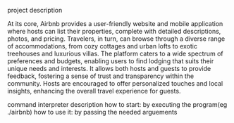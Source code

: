 project description

At its core, Airbnb provides a user-friendly website and mobile application where hosts can list their properties, complete with detailed descriptions, photos, and pricing. Travelers, in turn, can browse through a diverse range of accommodations, from cozy cottages and urban lofts to exotic treehouses and luxurious villas. The platform caters to a wide spectrum of preferences and budgets, enabling users to find lodging that suits their unique needs and interests.
It allows both hosts and guests to provide feedback, fostering a sense of trust and transparency within the community. Hosts are encouraged to offer personalized touches and local insights, enhancing the overall travel experience for guests.

command interpreter description
how to start: by executing the program(eg ./airbnb)
how to use it: by passing the needed arguements

